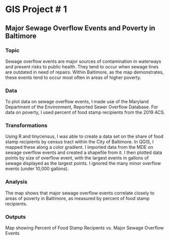 # GIS Project # 1
## Major Sewage Overflow Events and Poverty in Baltimore
### Topic 
Sewage overflow events are major sources of contamination in waterways and present risks to public health. They tend to occur when sewage lines are outdated in need of repairs. Within Baltimore, as the map demonstrates, these events tend to occur most often in areas of higher poverty.
### Data 
To plot data on sewage overflow events, I made use of the Maryland Department of the Environment, Reported Sewer Overflow Database. For data on poverty, I used percent of food stamp recipients from the 2019 ACS.
### Transformations
Using R and tinycensus, I was able to create a data set on the share of food stamp recipients by census tract within the City of Baltimore. In QGIS, I mapped these along a color gradient. I imported data from the MDE on sewage overflow events and created a shapefile from it. I then plotted data points by size of overflow event, with the largest events in gallons of sewage displayed as the largest points. I ignored the many minor overflow events (under 10,000 gallons).
### Analysis
The map shows that major sewage overflow events correlate closely to areas of poverty in Baltimore, as measured by percent of food stamp recipients. 
### Outputs
Map showing Percent of Food Stamp Recipents vs. Major Sewage Overflow Events

